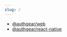 ```yaml
---
slug: /
---
```

- [@authgear/web](web/modules.md)
- [@authgear/react-native](react-native/modules.md)

